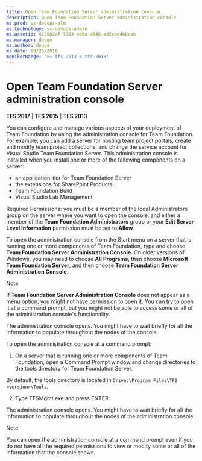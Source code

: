 ```yaml
---
title: Open Team Foundation Server administration console
description: Open Team Foundation Server administration console
ms.prod: vs-devops-alm
ms.technology: vs-devops-admin
ms.assetid: 8278b2af-1733-4b6a-a548-ad2cae4b0cab
ms.manager: douge
ms.author: douge
ms.date: 09/26/2016
monikerRange: '>= tfs-2013 < tfs-2018'
---
```




# Open Team Foundation Server administration console

**TFS 2017** | **TFS 2015** | **TFS 2013**

You can configure and manage various aspects of your deployment of Team Foundation by using the administration console for Team Foundation. For example, you can add a server for hosting team project portals, create and modify team project collections, and change the service account for Visual Studio Team Foundation Server. This administration console is installed when you install one or more of the following components on a server:

* an application-tier for Team Foundation Server
* the extensions for SharePoint Products
* Team Foundation Build
* Visual Studio Lab Management

Required Permissions: you must be a member of the local Administrators group on the server where you want to open the console, and either a member of the **Team Foundation Administrators** group or your **Edit Server-Level Information** permission must be set to **Allow**.

To open the administration console from the Start menu on a server that is running one or more components of Team Foundation, type and choose **Team Foundation Server Administration Console**.  On older versions of Windows, you may need to choose **All Programs**, then choose **Microsoft Team Foundation Server**, and then choose **Team Foundation Server Administration Console**.

> [!NOTE]
> If **Team Foundation Server Administration Console** does not appear as a menu option, you might not have permission to open it. You can try to open it at a command prompt, but you might not be able to access some or all of the administration console's functionality.
 
The administration console opens. You might have to wait briefly for all the information to populate throughout the nodes of the console.


To open the administration console at a command prompt:

1. On a server that is running one or more components of Team Foundation, open a Command Prompt window and change directories to the tools directory for Team Foundation Server.

By default, the tools directory is located in `Drive:\Program Files\TFS <version>\Tools`.

2. Type TFSMgmt.exe and press ENTER.

The administration console opens. You might have to wait briefly for all the information to populate throughout the nodes of the administration console.

> [!NOTE]
> You can open the administration console at a command prompt even if you do not have all the required permissions to view or modify some or all of the information that the console shows.

